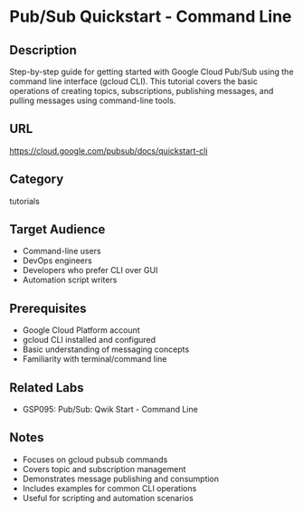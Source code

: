 # Pub/Sub Quickstart - Command Line

## Description
Step-by-step guide for getting started with Google Cloud Pub/Sub using the command line interface (gcloud CLI). This tutorial covers the basic operations of creating topics, subscriptions, publishing messages, and pulling messages using command-line tools.

## URL
https://cloud.google.com/pubsub/docs/quickstart-cli

## Category
tutorials

## Target Audience
- Command-line users
- DevOps engineers
- Developers who prefer CLI over GUI
- Automation script writers

## Prerequisites
- Google Cloud Platform account
- gcloud CLI installed and configured
- Basic understanding of messaging concepts
- Familiarity with terminal/command line

## Related Labs
- GSP095: Pub/Sub: Qwik Start - Command Line

## Notes
- Focuses on gcloud pubsub commands
- Covers topic and subscription management
- Demonstrates message publishing and consumption
- Includes examples for common CLI operations
- Useful for scripting and automation scenarios
